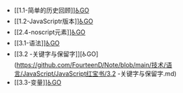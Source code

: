 - [[1.1-简单的历史回顾]][♿GO](https://github.com/FourteenD/Note/blob/main/技术/语言/JavaScript/JavaScript红宝书/1.1-简单的历史回顾.md)
- [[1.2-JavaScriptr版本]][♿GO](https://github.com/FourteenD/Note/blob/main/技术/语言/JavaScript/JavaScript红宝书/1.2-JavaScriptr版本.md)
- [[2.4-noscript元素]][♿GO](https://github.com/FourteenD/Note/blob/main/技术/语言/JavaScript/JavaScript红宝书/2.4-noscript元素.md)
- [[3.1-语法]][♿GO](https://github.com/FourteenD/Note/blob/main/技术/语言/JavaScript/JavaScript红宝书/3.1-语法.md)
- [[3.2 -关键字与保留字]][♿GO](https://github.com/FourteenD/Note/blob/main/技术/语言/JavaScript/JavaScript红宝书/3.2 -关键字与保留字.md)
- [[3.3-变量]][♿GO](https://github.com/FourteenD/Note/blob/main/技术/语言/JavaScript/JavaScript红宝书/3.3-变量.md)
